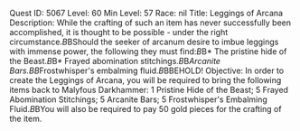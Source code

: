 Quest ID: 5067
Level: 60
Min Level: 57
Race: nil
Title: Leggings of Arcana
Description: While the crafting of such an item has never successfully been accomplished, it is thought to be possible - under the right circumstance.$B$BShould the seeker of arcanum desire to imbue leggings with immense power, the following they must find:$B$B* The pristine hide of the Beast.$B$B* Frayed abomination stitchings.$B$B*Arcanite Bars.$B$B*Frostwhisper's embalming fluid.$B$BBEHOLD!
Objective: In order to create the Leggings of Arcana, you will be required to bring the following items back to Malyfous Darkhammer: 1 Pristine Hide of the Beast; 5 Frayed Abomination Stitchings; 5 Arcanite Bars; 5 Frostwhisper's Embalming Fluid.$B$BYou will also be required to pay 50 gold pieces for the crafting of the item.
